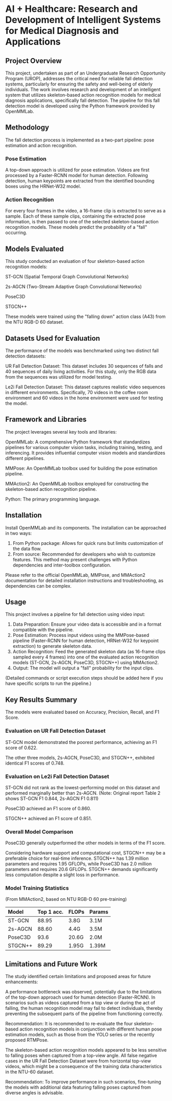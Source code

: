 # AI + Healthcare: Research and Development of Intelligent Systems for Medical Diagnosis and Applications


## Project Overview

This project, undertaken as part of an Undergraduate Research Opportunity Program (UROP), addresses the critical need for reliable fall detection systems, particularly for ensuring the safety and well-being of elderly individuals. The work involves research and development of an intelligent system that utilizes skeleton-based action recognition models for medical diagnosis applications, specifically fall detection. The pipeline for this fall detection model is developed using the Python framework provided by OpenMMLab.

## Methodology

The fall detection process is implemented as a two-part pipeline: pose estimation and action recognition.

### Pose Estimation

A top-down approach is utilized for pose estimation. Videos are first processed by a Faster-RCNN model for human detection. Following detection, human keypoints are extracted from the identified bounding boxes using the HRNet-W32 model.

### Action Recognition

For every four frames in the video, a 16-frame clip is extracted to serve as a sample. Each of these sample clips, containing the extracted pose information, is then passed to one of the selected skeleton-based action recognition models. These models predict the probability of a "fall" occurring.

## Models Evaluated

This study conducted an evaluation of four skeleton-based action recognition models:

ST-GCN (Spatial Temporal Graph Convolutional Networks)

2s-AGCN (Two-Stream Adaptive Graph Convolutional Networks)

PoseC3D

STGCN++

These models were trained using the "falling down" action class (A43) from the NTU RGB-D 60 dataset.

## Datasets Used for Evaluation

The performance of the models was benchmarked using two distinct fall detection datasets:

UR Fall Detection Dataset: This dataset includes 30 sequences of falls and 40 sequences of daily living activities. For this study, only the RGB data from the sequences was utilized for model testing.

Le2i Fall Detection Dataset: This dataset captures realistic video sequences in different environments. Specifically, 70 videos in the coffee room environment and 60 videos in the home environment were used for testing the model.

## Framework and Libraries

The project leverages several key tools and libraries:

OpenMMLab: A comprehensive Python framework that standardizes pipelines for various computer vision tasks, including training, testing, and inferencing. It provides influential computer vision models and standardizes different pipelines.

MMPose: An OpenMMLab toolbox used for building the pose estimation pipeline.

MMAction2: An OpenMMLab toolbox employed for constructing the skeleton-based action recognition pipeline.

Python: The primary programming language.

## Installation

Install OpenMMLab and its components. The installation can be approached in two ways:
1. From Python package: Allows for quick runs but limits customization of the data flow.
2. From source: Recommended for developers who wish to customize features. This method may present challenges with Python dependencies and inter-toolbox configuration.

Please refer to the official OpenMMLab, MMPose, and MMAction2 documentation for detailed installation instructions and troubleshooting, as dependencies can be complex.

## Usage

This project involves a pipeline for fall detection using video input:

1.  Data Preparation: Ensure your video data is accessible and in a format compatible with the pipeline.
2.  Pose Estimation: Process input videos using the MMPose-based pipeline (Faster-RCNN for human detection, HRNet-W32 for keypoint extraction) to generate skeleton data.
3.  Action Recognition: Feed the generated skeleton data (as 16-frame clips sampled every 4 frames) into one of the evaluated action recognition models (ST-GCN, 2s-AGCN, PoseC3D, STGCN++) using MMAction2.
4.  Output: The model will output a "fall" probability for the input clips.

(Detailed commands or script execution steps should be added here if you have specific scripts to run the pipeline.)

## Key Results Summary

The models were evaluated based on Accuracy, Precision, Recall, and F1 Score.

### Evaluation on UR Fall Detection Dataset

ST-GCN model demonstrated the poorest performance, achieving an F1 score of 0.622.

The other three models, 2s-AGCN, PoseC3D, and STGCN++, exhibited identical F1 scores of 0.748.

### Evaluation on Le2i Fall Detection Dataset

ST-GCN did not rank as the lowest-performing model on this dataset and performed marginally better than 2s-AGCN. (Note: Original report Table 2 shows ST-GCN F1 0.844, 2s-AGCN F1 0.811)

PoseC3D achieved an F1 score of 0.860.

STGCN++ achieved an F1 score of 0.851.

### Overall Model Comparison

PoseC3D generally outperformed the other models in terms of the F1 score.

Considering hardware support and computational cost, STGCN++ may be a preferable choice for real-time inference. STGCN++ has 1.39 million parameters and requires 1.95 GFLOPs, while PoseC3D has 2.0 million parameters and requires 20.6 GFLOPs. STGCN++ demands significantly less computation despite a slight loss in performance.

### Model Training Statistics

(From MMAction2, based on NTU RGB-D 60 pre-training)

| Model   | Top 1 acc. | FLOPs | Params |
| :------ | :--------- | :---- | :----- |
| ST-GCN  | 88.95      | 3.8G  | 3.1M   |
| 2s-AGCN | 88.60      | 4.4G  | 3.5M   |
| PoseC3D | 93.6       | 20.6G | 2.0M   |
| STGCN++ | 89.29      | 1.95G | 1.39M  |

## Limitations and Future Work

The study identified certain limitations and proposed areas for future enhancements:

A performance bottleneck was observed, potentially due to the limitations of the top-down approach used for human detection (Faster-RCNN). In scenarios such as videos captured from a top view or during the act of falling, the human recognition model may fail to detect individuals, thereby preventing the subsequent parts of the pipeline from functioning correctly.

Recommendation: It is recommended to re-evaluate the four skeleton-based action recognition models in conjunction with different human pose estimation models, such as those from the YOLO series or the recently proposed RTMPose.

The skeleton-based action recognition models appeared to be less sensitive to falling poses when captured from a top-view angle. All false negative cases in the UR Fall Detection Dataset were from horizontal top-view videos, which might be a consequence of the training data characteristics in the NTU-60 dataset.

Recommendation: To improve performance in such scenarios, fine-tuning the models with additional data featuring falling poses captured from diverse angles is advisable.

